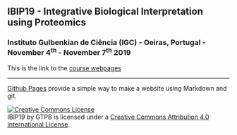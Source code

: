 ## IBIP19 - Integrative Biological Interpretation using Proteomics

###  Instituto Gulbenkian de Ciência (IGC) - Oeiras, Portugal - November 4<sup>th</sup> - November 7<sup>th</sup> 2019
This is the link to the [course webpages](http://gtpb.igc.gulbenkian.pt/bicourses/2019/IBIP19/)

---

[Github Pages](https://pages.github.com) provide a simple way to make a website using Markdown and git.

<a rel="license" href="http://creativecommons.org/licenses/by/4.0/"><img alt="Creative Commons License" style="border-width:0" src="https://i.creativecommons.org/l/by/4.0/88x31.png" /></a><br /><span xmlns:dct="http://purl.org/dc/terms/" property="dct:title">IBIP19</span> by <span xmlns:cc="http://creativecommons.org/ns#" property="cc:attributionName">GTPB</span> is licensed under a <a rel="license" href="http://creativecommons.org/licenses/by/4.0/">Creative Commons Attribution 4.0 International License</a>.
